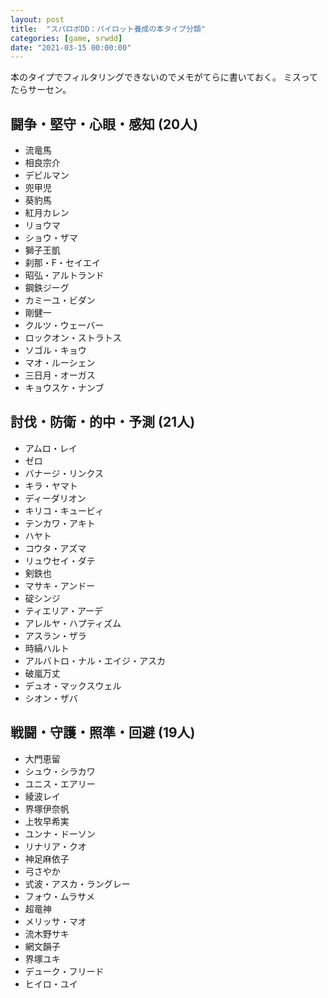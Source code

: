 ```yaml
---
layout: post
title:  "スパロボDD：パイロット養成の本タイプ分類"
categories: [game, srwdd]
date: "2021-03-15 00:00:00"
---
```


本のタイプでフィルタリングできないのでメモがてらに書いておく。
ミスってたらサーセン。

## 闘争・堅守・心眼・感知 (20人)

- 流竜馬
- 相良宗介
- デビルマン
- 兜甲児
- 葵豹馬
- 紅月カレン
- リョウマ
- ショウ・ザマ
- 獅子王凱
- 刹那・F・セイエイ
- 昭弘・アルトランド
- 鋼鉄ジーグ
- カミーユ・ビダン
- 剛健一
- クルツ・ウェーバー
- ロックオン・ストラトス
- ソゴル・キョウ
- マオ・ルーシェン
- 三日月・オーガス
- キョウスケ・ナンブ

## 討伐・防衛・的中・予測 (21人)

- アムロ・レイ
- ゼロ
- バナージ・リンクス
- キラ・ヤマト
- ディーダリオン
- キリコ・キュービィ
- テンカワ・アキト
- ハヤト
- コウタ・アズマ
- リュウセイ・ダテ
- 剣鉄也
- マサキ・アンドー
- 碇シンジ
- ティエリア・アーデ
- アレルヤ・ハプティズム
- アスラン・ザラ
- 時縞ハルト
- アルバトロ・ナル・エイジ・アスカ
- 破嵐万丈
- デュオ・マックスウェル
- シオン・ザバ

## 戦闘・守護・照準・回避 (19人)

- 大門恵留
- シュウ・シラカワ
- ユニス・エアリー
- 綾波レイ
- 界塚伊奈帆
- 上牧早希実
- ユンナ・ドーソン
- リナリア・クオ
- 神足麻依子
- 弓さやか
- 式波・アスカ・ラングレー
- フォウ・ムラサメ
- 超竜神
- メリッサ・マオ
- 流木野サキ
- 網文韻子
- 界塚ユキ
- デューク・フリード
- ヒイロ・ユイ
